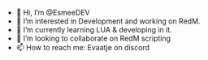 - 👋 Hi, I’m @EsmeeDEV
- 👀 I’m interested in Development and working on RedM. 
- 🌱 I’m currently learning LUA & developing in it. 
- 💞️ I’m looking to collaborate on RedM scripting
- 📫 How to reach me: Evaatje on discord
